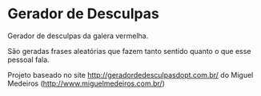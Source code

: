 # Gerador de Desculpas
Gerador de desculpas da galera vermelha.

São geradas frases aleatórias que fazem tanto sentido quanto o que esse pessoal fala.

Projeto baseado no site http://geradordedesculpasdopt.com.br/ do Miguel Medeiros (http://www.miguelmedeiros.com.br/)
